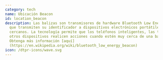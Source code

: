 ```yaml
---
category: tech
name: Ubicación Beacon
id: location_beacon
description: Las balizas son transmisores de hardware Bluetooth Low Energy (LE)
  que transmiten su identificador a dispositivos electrónicos portátiles
  cercanos. La tecnología permite que los teléfonos inteligentes, las tabletas y
  otros dispositivos realicen acciones cuando estén muy cerca de una baliza.
  Obtenga más información [aquí]
  (https://en.wikipedia.org/wiki/bluetooth_low_energy_beacon)
icon: /dtpr-icons/wave.svg
---
```

